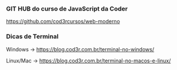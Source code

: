 ### GIT HUB do curso de JavaScript da Coder ###

https://github.com/cod3rcursos/web-moderno

### Dicas de Terminal ###
Windows -> https://blog.cod3r.com.br/terminal-no-windows/

Linux/Mac -> https://blog.cod3r.com.br/terminal-no-macos-e-linux/